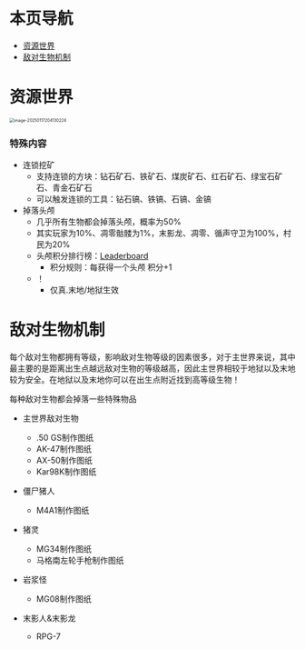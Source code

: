# 本页导航

- [资源世界](#资源世界)
- [敌对生物机制](#敌对生物机制)

# 资源世界

<img src="https://img-cdn.yvmou.cn/pigo/202501172041533.png" alt="image-20250117204130224" style="zoom: 50%;" /> 

### 特殊内容

- 连锁挖矿
  - 支持连锁的方块：钻石矿石、铁矿石、煤炭矿石、红石矿石、绿宝石矿石、青金石矿石
  - 可以触发连锁的工具：钻石镐、铁镐、石镐、金镐
- 掉落头颅
  - 几乎所有生物都会掉落头颅，概率为50%
  - 其实玩家为10%、凋零骷髅为1%，末影龙、凋零、循声守卫为100%，村民为20%
  - 头颅积分排行榜：[Leaderboard](http:/mc.ycraft.icu:8087/leaderboard)
    - 积分规则：每获得一个头颅 积分+1
  - ！
    - 仅真.末地/地狱生效

# 敌对生物机制

每个敌对生物都拥有等级，影响敌对生物等级的因素很多，对于主世界来说，其中最主要的是距离出生点越远敌对生物的等级越高，因此主世界相较于地狱以及末地较为安全。在地狱以及末地你可以在出生点附近找到高等级生物！

每种敌对生物都会掉落一些特殊物品

- 主世界敌对生物
  - .50 GS制作图纸
  - AK-47制作图纸
  - AX-50制作图纸
  - Kar98K制作图纸

- 僵尸猪人
  - M4A1制作图纸
- 猪灵
  - MG34制作图纸
  - 马格南左轮手枪制作图纸
- 岩浆怪
  - MG08制作图纸
- 末影人&末影龙
  - RPG-7